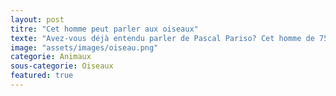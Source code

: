 ```yaml
---
layout: post
titre: "Cet homme peut parler aux oiseaux"
texte: "Avez-vous déjà entendu parler de Pascal Pariso? Cet homme de 75 ans à la capacité de parler avec les oiseaux. Originaire de Sucy-en-Brie, c'est à ses 13 ans qu'il découvre son don incroyable! Suite à quoi, il décide alors de travailler au KFC de Paris."
image: "assets/images/oiseau.png"
categorie: Animaux
sous-categorie: Oiseaux
featured: true
---
```

